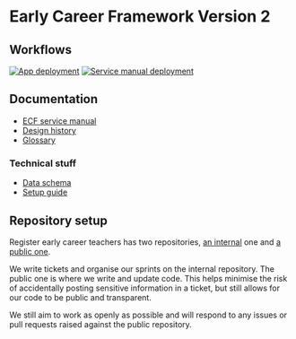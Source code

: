 # Early Career Framework Version 2

## Workflows

[![App deployment](https://github.com/DFE-Digital/register-early-career-teachers-public/actions/workflows/deploy.yml/badge.svg)](https://github.com/DFE-Digital/register-early-career-teachers/actions/workflows/deploy.yml)
[![Service manual deployment](https://github.com/DFE-Digital/register-early-career-teachers-public/actions/workflows/publish-documentation.yml/badge.svg)](https://github.com/DFE-Digital/register-early-career-teachers/actions/workflows/publish-documentation.yml)

## Documentation

- [ECF service manual](https://ecf-service-manual.education.gov.uk/)
- [Design history](https://teacher-cpd.design-history.education.gov.uk/ecf-v2/)
- [Glossary](./documentation/glossary.md)

### Technical stuff

- [Data schema](https://github.com/DFE-Digital/register-early-career-teachers/wiki/Data-schema)
- [Setup guide](./documentation/setup.md)

## Repository setup

Register early career teachers has two repositories, [an internal](https://github.com/DFE-Digital/register-ects-project-board) one and [a public one](https://github.com/DFE-Digital/register-early-career-teachers-public).

We write tickets and organise our sprints on the internal repository. The public one is where we write and update code. This helps minimise the risk of accidentally posting sensitive information in a ticket, but still allows for our code to be public and transparent.

We still aim to work as openly as possible and will respond to any issues or pull requests raised against the public repository.
